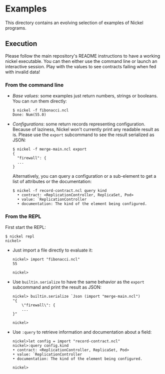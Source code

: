 # Examples

This directory contains an evolving selection of examples of Nickel programs.

## Execution

Please follow the main repository's README instructions to have a working nickel
executable. You can then either use the command line or launch an interactive
session. Play with the values to see contracts failing when fed with invalid
data!

### From the command line

- *Base values*: some examples just return numbers, strings or booleans. You can run them directly:
    ```
    $ nickel -f fibonacci.ncl
    Done: Num(55.0)
    ```
- *Configurations*: some return records representing configuration. Because of laziness, Nickel
    won't currently print any readable result as is. Please use the `export`
    subcommand to see the result serialized as JSON:
    ```
    $ nickel -f merge-main.ncl export
    {
      "firewall": {
      ...
    }
    ```

    Alternatively, you can query a configuration or a sub-element to get
    a list of attributes or the documentation:

    ```
    $ nickel -f record-contract.ncl query kind
      • contract: <ReplicationController, ReplicaSet, Pod>
      • value: `ReplicationController
      • documentation: The kind of the element being configured.
    ```

### From the REPL

First start the REPL:

```
$ nickel repl
nickel>
```

- Just import a file directly to evaluate it:
    ```
    nickel> import "fibonacci.ncl"
    55

    nickel>
    ```
- Use `builtin.serialize` to have the same behavior as the `export` subcommand
  and print the result as JSON:

  ```
  nickel> builtin.serialize `Json (import "merge-main.ncl")
  "{
      \"firewall\": {
      ...
  }"

  nickel>
  ```
- Use `:query` to retrieve information and documentation about a field:

  ```
  nickel>let config = import "record-contract.ncl"
  nickel>:query config.kind
  • contract: <ReplicationController, ReplicaSet, Pod>
  • value: `ReplicationController
  • documentation: The kind of the element being configured.

  nickel>
  ```
